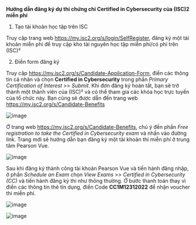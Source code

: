 **Hướng dẫn đăng ký dự thi chứng chỉ Certified in Cybersecurity của (ISC)2 miễn phí**

1. Tạo tài khoản học tập trên ISC

Truy cập trang web https://my.isc2.org/s/login/SelfRegister, đăng ký một tài khoản miễn phí để truy cập kho tài nguyên học tập miễn phí/có phí trên (ISC)²

2. Điền form đăng ký 

Truy cập https://my.isc2.org/s/Candidate-Application-Form, điền các thông tin cá nhân và chọn **Certified in Cybersecurity** trong phần _Primary Certification of Interest_ >> _Submit_. Khi đơn đăng ký hoàn tất, bạn sẽ trở thành một thành viên của (ISC)² và có thể tham gia các khóa học trực tuyến của tổ chức này. Bạn cũng sẽ được dẫn đến trang web https://my.isc2.org/s/Candidate-Benefits

![image](https://user-images.githubusercontent.com/102139186/192231761-61692999-883d-4377-8754-b4c7c3784c9e.png)

Ở trang web https://my.isc2.org/s/Candidate-Benefits, chú ý đến phần _Free registration to take the Certified in Cybersecurity exam_ và nhấn vào đường link. Trang mới sẽ hướng dẫn bạn đăng ký một tài khoản thi miễn phí ở trung tâm Pearson Vue. 

![image](https://user-images.githubusercontent.com/102139186/192234911-bc8267db-2864-4656-b9f5-845d4633d172.png)

Sau khi đăng ký thành công tài khoản Pearson Vue và tiến hành đăng nhập, ở phần _Schedule an Exam_ chọn _View Exams_ >> _Certified in Cybersecurity (CC)_ và tiến hành đăng ký thi như thông thường. Ở bước thanh toán thay vì điền các thông tin thẻ tín dụng, điền Code **CC1M12312022** để nhận voucher thi miễn phí. 

![image](https://user-images.githubusercontent.com/102139186/192238540-f7eeb57d-7dd9-43ac-919c-b56a0da515c0.png)


![image](https://user-images.githubusercontent.com/102139186/192235699-16d8e873-e31b-46e6-8eb6-ccd30281c235.png)
